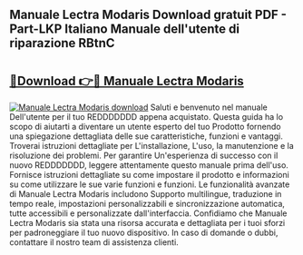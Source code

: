 ## Manuale Lectra Modaris Download gratuit PDF - Part-LKP Italiano Manuale dell'utente di riparazione RBtnC

# <h2><a href="http://df9nztx.blite.top/?on=Manuale+Lectra+Modaris">🔗Download 👉🔴 Manuale Lectra Modaris</a></h2>

[![Manuale Lectra Modaris download](https://i.imgur.com/lujVjoI.png)](http://df9nztx.blite.top/?on=Manuale+Lectra+Modaris)
Saluti e benvenuto nel manuale Dell'utente per il tuo REDDDDDDD appena acquistato. Questa guida ha lo scopo di aiutarti a diventare un utente esperto del tuo Prodotto fornendo una spiegazione dettagliata delle sue caratteristiche, funzioni e vantaggi. Troverai istruzioni dettagliate per L'installazione, L'uso, la manutenzione e la risoluzione dei problemi. Per garantire Un'esperienza di successo con il nuovo REDDDDDDD, leggere attentamente questo manuale prima dell'uso. Fornisce istruzioni dettagliate su come impostare il prodotto e informazioni su come utilizzare le sue varie funzioni e funzioni. Le funzionalità avanzate di Manuale Lectra Modaris includono Supporto multilingue, traduzione in tempo reale, impostazioni personalizzabili e sincronizzazione automatica, tutte accessibili e personalizzate dall'interfaccia. Confidiamo che Manuale Lectra Modaris sia stata una risorsa accurata e dettagliata per i tuoi sforzi per padroneggiare il tuo nuovo dispositivo. In caso di domande o dubbi, contattare il nostro team di assistenza clienti.
